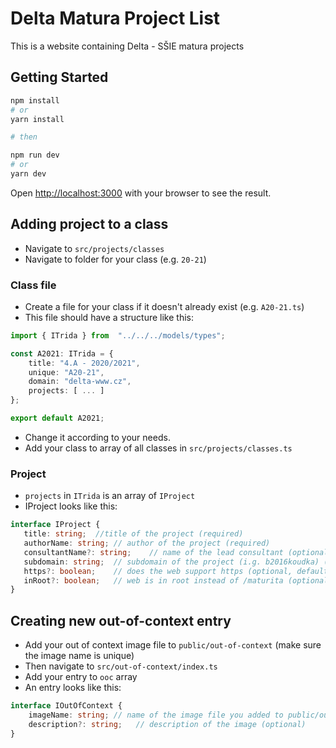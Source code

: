 
# Delta Matura Project List
This is a website containing Delta - SŠIE matura projects 

## Getting Started

```bash
npm install
# or
yarn install

# then

npm run dev
# or
yarn dev
```

Open [http://localhost:3000](http://localhost:3000) with your browser to see the result.


## Adding project to a class

- Navigate to `src/projects/classes`
- Navigate to folder for your class (e.g. `20-21`)

### Class file
- Create a file for your class if it doesn't already exist (e.g. `A20-21.ts`)
- This file should have a structure like this:

```ts
import { ITrida } from  "../../../models/types";

const A2021: ITrida = {
	title: "4.A - 2020/2021",
	unique: "A20-21",
	domain: "delta-www.cz",
	projects: [ ... ]
};

export default A2021;

``` 
- Change it according to your needs.
- Add your class to array of all classes in `src/projects/classes.ts`

### Project

 - `projects` in `ITrida` is an array of `IProject`
 - IProject looks like this:
 ```ts
interface IProject {
	title: string;	//title of the project (required)
	authorName: string;	// author of the project (required)
	consultantName?: string;	// name of the lead consultant (optional, default is "")
	subdomain: string;	// subdomain of the project (i.g. b2016koudka) (required)
	https?: boolean;	// does the web support https (optional, default is false)
	inRoot?: boolean;	// web is in root instead of /maturita (optional, default is false)
}
``` 

## Creating new out-of-context entry
- Add your out of context image file to `public/out-of-context` (make sure the image name is unique)
- Then navigate to `src/out-of-context/index.ts`
- Add your entry to `ooc` array
- An entry looks like this:
```ts
interface IOutOfContext {
	imageName: string; // name of the image file you added to public/out-of-context (required)
	description?: string;	// description of the image (optional)
}
```
